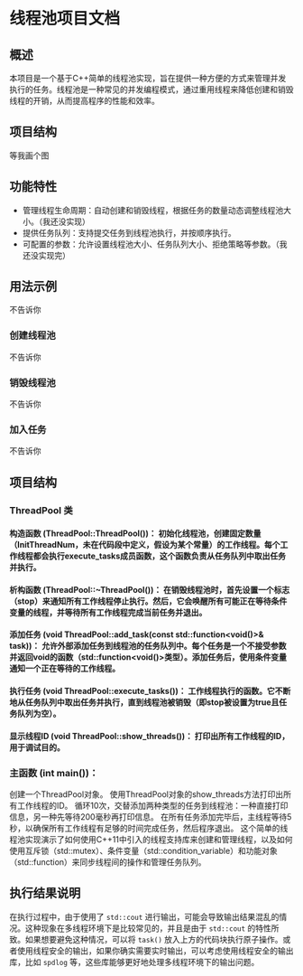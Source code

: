 # 线程池项目文档

## 概述

本项目是一个基于C++简单的线程池实现，旨在提供一种方便的方式来管理并发执行的任务。线程池是一种常见的并发编程模式，通过重用线程来降低创建和销毁线程的开销，从而提高程序的性能和效率。

## 项目结构
等我画个图

## 功能特性

- 管理线程生命周期：自动创建和销毁线程，根据任务的数量动态调整线程池大小。（我还没实现）
- 提供任务队列：支持提交任务到线程池执行，并按顺序执行。
- 可配置的参数：允许设置线程池大小、任务队列大小、拒绝策略等参数。（我还没实现完）

## 用法示例
不告诉你

### 创建线程池
不告诉你
### 销毁线程池
不告诉你
### 加入任务
不告诉你

## 项目结构
### ThreadPool 类
#### 构造函数 (ThreadPool::ThreadPool())： 初始化线程池，创建固定数量（InitThreadNum，未在代码段中定义，假设为某个常量）的工作线程。每个工作线程都会执行execute_tasks成员函数，这个函数负责从任务队列中取出任务并执行。

#### 析构函数 (ThreadPool::~ThreadPool())： 在销毁线程池时，首先设置一个标志（stop）来通知所有工作线程停止执行。然后，它会唤醒所有可能正在等待条件变量的线程，并等待所有工作线程完成当前任务并退出。

#### 添加任务 (void ThreadPool::add_task(const std::function<void()>& task))： 允许外部添加任务到线程池的任务队列中。每个任务是一个不接受参数并返回void的函数（std::function<void()>类型）。添加任务后，使用条件变量通知一个正在等待的工作线程。

#### 执行任务 (void ThreadPool::execute_tasks())： 工作线程执行的函数。它不断地从任务队列中取出任务并执行，直到线程池被销毁（即stop被设置为true且任务队列为空）。

#### 显示线程ID (void ThreadPool::show_threads())： 打印出所有工作线程的ID，用于调试目的。

### 主函数 (int main())：
创建一个ThreadPool对象。
使用ThreadPool对象的show_threads方法打印出所有工作线程的ID。
循环10次，交替添加两种类型的任务到线程池：一种直接打印信息，另一种先等待200毫秒再打印信息。
在所有任务添加完毕后，主线程等待5秒，以确保所有工作线程有足够的时间完成任务，然后程序退出。
这个简单的线程池实现演示了如何使用C++11中引入的线程支持库来创建和管理线程，以及如何使用互斥锁（std::mutex）、条件变量（std::condition_variable）和功能对象（std::function）来同步线程间的操作和管理任务队列。

## 执行结果说明
在执行过程中，由于使用了 `std::cout` 进行输出，可能会导致输出结果混乱的情况。这种现象在多线程环境下是比较常见的，并且是由于 `std::cout` 的特性所致。如果想要避免这种情况，可以将 `task()` 放入上方的代码块执行原子操作。或者使用线程安全的输出，如果你确实需要实时输出，可以考虑使用线程安全的输出库，比如 `spdlog` 等，这些库能够更好地处理多线程环境下的输出问题。
